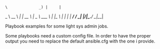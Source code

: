     \              _) |     |      
   _ \   __ \   __| | __ \  |  _ \ 
  ___ \  |   |\__ \ | |   | |  __/ 
_/    _\_|  _|____/_|_.__/ _|\___| 
                           
Playbook examples for some light sys admin jobs. 

Some playbooks need a custom config file. In order to have the proper output you need to replace the default ansible.cfg with the one i provide.
